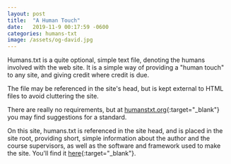 ```yaml
---
layout: post
title:  "A Human Touch"
date:   2019-11-9 00:17:59 -0600
categories: humans-txt
image: /assets/og-david.jpg
---
```

Humans.txt is a quite optional, simple text file, denoting the humans involved with the web site. It is a simple way of providing a "human touch" to any site, and giving credit where credit is due.

The file may be referenced in the site's head, but is kept external to HTML files to avoid cluttering the site.

There are really no requirements, but at [humanstxt.org](http://humanstxt.org/Standard.html){:target="_blank"} you may find suggestions for a standard.

On this site, humans.txt is referenced in the site head, and is placed in the site root, providing short, simple information about the author and the course supervisors, as well as the software and framework used to make the site. You'll find it [here](/humans.txt){:target="_blank"}.